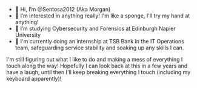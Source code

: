 - 👋 Hi, I’m @Sentosa2012 (Aka Morgan)
- 👀 I’m interested in anything really! I'm like a sponge, I'll try my hand at anything!
- 🌱 I’m studying Cybersecurity and Forensics at Edinburgh Napier University
- 🏢 I'm currently doing an internship at TSB Bank in the IT Operations team, safeguarding service stability and soaking up any skills I can.

I'm still figuring out what I like to do and making a mess of everything I touch along the way! Hopefully I can look back at this in a few years and have a laugh, until then I'll keep breaking everything I touch (including my keyboard apparently)!
